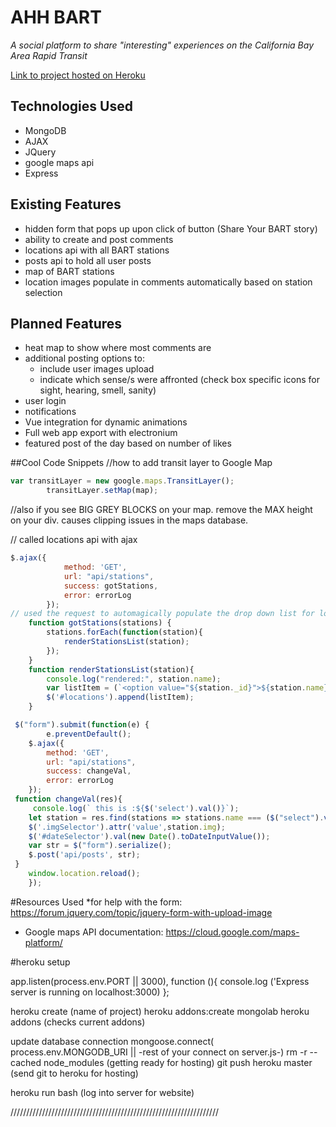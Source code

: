 # AHH BART

*A social platform to share "interesting" experiences on the California Bay Area Rapid Transit*

[Link to project hosted on Heroku]()

## Technologies Used

* MongoDB
* AJAX
* JQuery
* google maps api
* Express 




## Existing Features


* hidden form that pops up upon click of button (Share Your BART story)
* ability to create and post comments
* locations api with all BART stations
* posts api to hold all user posts
* map of BART stations
* location images populate in comments automatically based on station     selection



## Planned Features

* heat map to show where most comments are 
* additional posting options to: 
    - include user images upload
    - indicate which sense/s were affronted (check box specific icons for sight, hearing, smell, sanity)
* user login 
* notifications
* Vue integration for dynamic animations
* Full web app export with electronium
* featured post of the day based on number of likes 


##Cool Code Snippets
//how to add transit layer to Google Map
```javascript
var transitLayer = new google.maps.TransitLayer();
        transitLayer.setMap(map);
```
//also if you see BIG GREY BLOCKS on your map. remove the MAX height on your div. causes clipping issues in the maps database. 

// called locations api with ajax
```javascript
$.ajax({
            method: 'GET',
            url: "api/stations",
            success: gotStations,
            error: errorLog
        });
// used the request to automagically populate the drop down list for location selection in for submit
    function gotStations(stations) {
        stations.forEach(function(station){
            renderStationsList(station);
        });
    }
    function renderStationsList(station){
        console.log("rendered:", station.name);
        var listItem = (`<option value="${station._id}">${station.name}</option>`)
        $('#locations').append(listItem);
    }
```
``` javascript
 $("form").submit(function(e) {
        e.preventDefault();
    $.ajax({
        method: 'GET',
        url: "api/stations",
        success: changeVal,
        error: errorLog
    });
 function changeVal(res){
     console.log(` this is :${$('select').val()}`);
    let station = res.find(stations => stations.name === ($("select").val()));
    $('.imgSelector').attr('value',station.img);
    $('#dateSelector').val(new Date().toDateInputValue());
    var str = $("form").serialize();
    $.post('api/posts', str);  
 }
    window.location.reload();
    });
```
#Resources Used
*for help with the form: https://forum.jquery.com/topic/jquery-form-with-upload-image
* Google maps API documentation: https://cloud.google.com/maps-platform/

#heroku setup

app.listen(process.env.PORT || 3000), function (){
    console.log ('Express server is running on localhost:3000)
};

heroku create (name of project)
heroku addons:create mongolab
heroku addons (checks current addons)

update database connection
mongoose.connect( process.env.MONGODB_URI || -rest of your connect on server.js-)
rm -r --cached node_modules (getting ready for hosting)
git push heroku master (send git to heroku for hosting)

heroku run bash (log into server for website) 

//////////////////////////////////////////////////////////////////